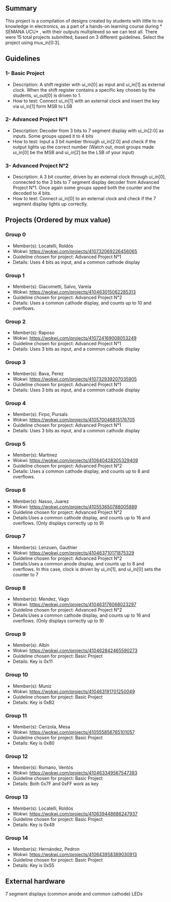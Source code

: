 <!---

This file is used to generate your project datasheet. Please fill in the information below and delete any unused
sections.

You can also include images in this folder and reference them in the markdown. Each image must be less than
512 kb in size, and the combined size of all images must be less than 1 MB.
-->

## Summary

This project is a compilation of designs created by students with little to no knowledge in electronics, as a part of a hands-on learning course during * SEMANA UCU* , with their outputs multiplexed so we can test all. There were 15 total projects submitted, based on 3 different guidelines. Select the project using mux_in[0:3].

## Guidelines 

### 1- Basic Project
* Description: A shift register with ui_in[0] as input and ui_in[1] as external clock. When the shift register contains a specific key chosen by the students, ui_out[0] is driven to 1.
* How to test: Connect ui_in[1] with an external clock  and insert the key via ui_in[1] form MSB to LSB

### 2- Advanced Project N°1
* Description: Decoder from 3 bits to 7 segment display with ui_in[2:0] as inputs. Some groups upped it to 4 bits
* How to test: Input a 3 bit number through ui_in[2:0] and check if the output lights up the correct number (Watch out, most groups made ui_in[0] be the MSB and ui_in[2] be the LSB of your input)

### 3- Advanced Project N°2
* Description: A 3 bit counter, driven by an external clock through ui_in[0], connected to the 3 bits to 7 segment display decoder from Advanced Project N°1. Once again some groups upped both the counter and the decoded to 4 bits.
* How to test: Connect ui_in[0] to an external clock and check if the 7 segment display lights up correctly.

## Projects (Ordered by mux value)

### Group 0
* Member(s): Locatelli, Roldós
* Wokwi: https://wokwi.com/projects/410732069226456065
* Guideline chosen for project: Advanced Project N°1
* Details: Uses 4 bits as input, and a common cathode display

### Group 1
* Member(s): Giacometti, Salvo, Varela
* Wokwi: https://wokwi.com/projects/410463015062285313
* Guideline chosen for project: Advanced Project N°2
* Details: Uses a common cathode display, and counts up to 10 and overflows.

### Group 2
* Member(s): Raposo
* Wokwi: https://wokwi.com/projects/410724169008053249
* Guideline chosen for project: Advanced Project N°1
* Details: Uses 3 bits as input, and a common cathode display

### Group 3
* Member(s): Bava, Perez
* Wokwi: https://wokwi.com/projects/410732939207035905
* Guideline chosen for project: Advanced Project N°1
* Details: Uses 3 bits as input, and a common cathode display

### Group 4
* Member(s): Firpo, Pursals
* Wokwi: https://wokwi.com/projects/410570046815176705
* Guideline chosen for project: Advanced Project N°1
* Details: Uses 3 bits as input, and a common cathode display

### Group 5
* Member(s): Martinez
* Wokwi: https://wokwi.com/projects/410640428205329409
* Guideline chosen for project: Advanced Project N°2
* Details: Uses a common cathode display, and counts up to 8 and overflows.

### Group 6
* Member(s): Nasso, Juarez
* Wokwi: https://wokwi.com/projects/410553650788005889
* Guideline chosen for project: Advanced Project N°2
* Details:Uses a common cathode display, and counts up to 16 and overflows. (Only displays correctly up to 9)

### Group 7
* Member(s): Lenzuen, Gauthier
* Wokwi: https://wokwi.com/projects/410463710171875329
* Guideline chosen for project: Advanced Project N°2
* Details:Uses a common anode display, and counts up to 8 and overflows. In this case, clock is driven by ui_in[1], and ui_in[0] sets the counter to 7

### Group 8
* Member(s): Mendez, Vago
* Wokwi: https://wokwi.com/projects/410463176068023297
* Guideline chosen for project: Advanced Project N°2
* Details:Uses a common cathode display, and counts up to 16 and overflows. (Only displays correctly up to 9)

### Group 9
* Member(s): Albín
* Wokwi: https://wokwi.com/projects/410462842465590273
* Guideline chosen for project: Basic Project
* Details: Key is 0x11

### Group 10
* Member(s): Muniz
* Wokwi: https://wokwi.com/projects/410463191701250049
* Guideline chosen for project: Basic Project
* Details: Key is 0xB2

### Group 11
* Member(s): Cerizola, Mesa
* Wokwi: https://wokwi.com/projects/410555856765101057
* Guideline chosen for project: Basic Project
* Details: Key is 0x80

### Group 12
* Member(s): Romano, Ventós 
* Wokwi: https://wokwi.com/projects/410463349567547393 
* Guideline chosen for project: Basic Project
* Details: Both 0x7F and 0xFF work as key

### Group 13
* Member(s): Locatelli, Roldós
* Wokwi: https://wokwi.com/projects/410639448686247937 
* Guideline chosen for project: Basic Project
* Details: Key is 0x49

### Group 14
* Member(s): Hernández, Pedron
* Wokwi: https://wokwi.com/projects/410643958389030913  
* Guideline chosen for project: Basic Project
* Details: Key is 0x55

## External hardware

7 segment displays (common anode and common cathode)
LEDs


